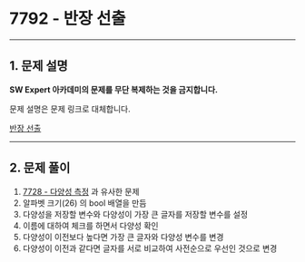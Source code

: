 # 7792 - 반장 선출

<hr/>

## 1. 문제 설명

**SW Expert 아카데미의 문제를 무단 복제하는 것을 금지합니다.**

문제 설명은 문제 링크로 대체합니다.

[반장 선출](<https://swexpertacademy.com/main/code/problem/problemDetail.do?contestProbId=AWsBNHuqMMADFARG&categoryId=AWsBNHuqMMADFARG&categoryType=CODE>)

------

## 2. 문제 풀이

1. [7728 - 다양성 측정](<https://swexpertacademy.com/main/code/problem/problemDetail.do?contestProbId=AWq40NEKLyADFARG&categoryId=AWq40NEKLyADFARG&categoryType=CODE>) 과 유사한 문제
2. 알파벳 크기(26) 의 bool 배열을 만듬
3. 다양성을 저장할 변수와 다양성이 가장 큰 글자를 저장할 변수를 설정
4. 이름에 대하여 체크를 하면서 다양성 확인
5. 다양성이 이전보다 높다면 가장 큰 글자와 다양성 변수를 변경
6. 다양성이 이전과 같다면 글자를 서로 비교하여 사전순으로 우선인 것으로 변경
